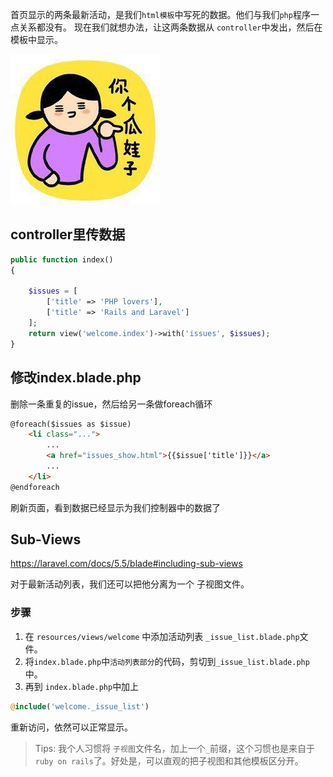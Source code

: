 首页显示的两条最新活动，是我们`html模板`中写死的数据。他们与我们`php`程序一点关系都没有。
现在我们就想办法，让这两条数据从 `controller`中发出，然后在模板中显示。

![](media/15099747987377.jpg)

## controller里传数据

```php
public function index()
{

    $issues = [
        ['title' => 'PHP lovers'],
        ['title' => 'Rails and Laravel']
    ];
    return view('welcome.index')->with('issues', $issues);
}
```

## 修改index.blade.php

删除一条重复的issue，然后给另一条做foreach循环

```html
@foreach($issues as $issue)
    <li class="...">
        ...
        <a href="issues_show.html">{{$issue['title']}}</a>
        ...
    </li>
@endforeach
```

刷新页面，看到数据已经显示为我们控制器中的数据了

##  Sub-Views

https://laravel.com/docs/5.5/blade#including-sub-views

对于最新活动列表，我们还可以把他分离为一个 子视图文件。

### 步骤

1. 在 `resources/views/welcome` 中添加活动列表 `_issue_list.blade.php`文件。
2. 将`index.blade.php`中`活动列表部分`的代码，剪切到`_issue_list.blade.php`中。
3. 再到 `index.blade.php`中加上

```php
@include('welcome._issue_list')
```

重新访问，依然可以正常显示。

> Tips: 我个人习惯将 `子视图`文件名，加上一个`_`前缀，这个习惯也是来自于`ruby on rails`了。好处是，可以直观的把子视图和其他模板区分开。

